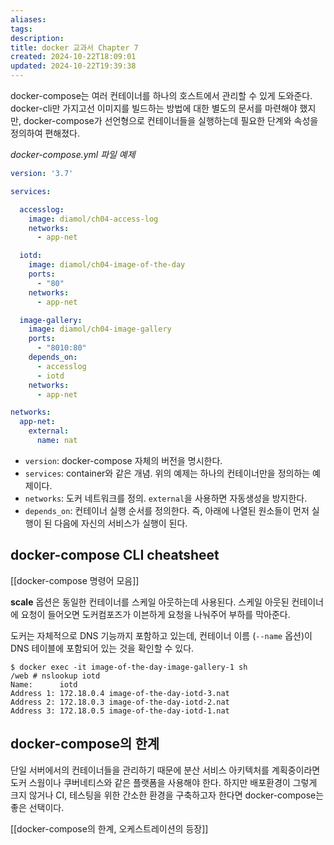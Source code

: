 ```yaml
---
aliases: 
tags: 
description:
title: docker 교과서 Chapter 7
created: 2024-10-22T18:09:01
updated: 2024-10-22T19:39:38
---
```

docker-compose는 여러 컨테이너를 하나의 호스트에서 관리할 수 있게 도와준다. docker-cli만 가지고선 이미지를 빌드하는 방법에 대한 별도의 문서를 마련해야 했지만, docker-compose가 선언형으로 컨테이너들을 실행하는데 필요한 단계와 속성을 정의하여 편해졌다.

*docker-compose.yml 파일 예제*

```yml
version: '3.7'

services:

  accesslog:
    image: diamol/ch04-access-log
    networks:
      - app-net

  iotd:
    image: diamol/ch04-image-of-the-day
    ports:
      - "80"
    networks:
      - app-net

  image-gallery:
    image: diamol/ch04-image-gallery
    ports:
      - "8010:80" 
    depends_on:
      - accesslog
      - iotd
    networks:
      - app-net

networks:
  app-net:
    external:
      name: nat
```

- `version`: docker-compose 자체의 버전을 명시한다.
- `services`: container와 같은 개념. 위의 예제는 하나의 컨테이너만을 정의하는 예제이다.
- `networks`: 도커 네트워크를 정의. `external`을 사용하면 자동생성을 방지한다.
- `depends_on`: 컨테이너 실행 순서를 정의한다. 즉, 아래에 나열된 원소들이 먼저 실행이 된 다음에 자신의 서비스가 실행이 된다.

## docker-compose CLI cheatsheet

[[docker-compose 명령어 모음]]

**scale** 옵션은 동일한 컨테이너를 스케일 아웃하는데 사용된다. 스케일 아웃된 컨테이너에 요청이 들어오면 도커컴포즈가 이븐하게 요청을 나눠주어 부하를 막아준다. 

도커는 자체적으로 DNS 기능까지 포함하고 있는데, 컨테이너 이름 (`--name` 옵션)이 DNS 테이블에 포함되어 있는 것을 확인할 수 있다.

```
$ docker exec -it image-of-the-day-image-gallery-1 sh
/web # nslookup iotd
Name:      iotd
Address 1: 172.18.0.4 image-of-the-day-iotd-3.nat
Address 2: 172.18.0.3 image-of-the-day-iotd-2.nat
Address 3: 172.18.0.5 image-of-the-day-iotd-1.nat
```

## docker-compose의 한계

단일 서버에서의 컨테이너들을 관리하기 때문에 분산 서비스 아키텍처를 계획중이라면 도커 스웜이나 쿠버네티스와 같은 플랫폼을 사용해야 한다. 하지만 배포환경이 그렇게 크지 않거나 CI, 테스팅을 위한 간소한 환경을 구축하고자 한다면 docker-compose는 좋은 선택이다.

[[docker-compose의 한계, 오케스트레이션의 등장]]
